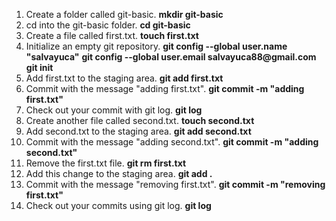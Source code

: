 1. Create a folder called git-basic. __mkdir git-basic__
2. cd into the git-basic folder. __cd git-basic__
3. Create a file called first.txt. __touch first.txt__
4. Initialize an empty git repository.
    __git config --global user.name "salvayuca"__
    __git config --global user.email salvayuca88@gmail.com__
    __git init__
5. Add first.txt to the staging area. __git add first.txt__
6. Commit with the message "adding first.txt". __git commit -m "adding first.txt"__
7. Check out your commit with git log. __git log__
8. Create another file called second.txt. __touch second.txt__
9. Add second.txt to the staging area. __git add second.txt__
10. Commit with the message "adding second.txt". __git commit -m "adding second.txt"__
11. Remove the first.txt file. __git rm first.txt__
12. Add this change to the staging area. __git add .__
13. Commit with the message "removing first.txt". __git commit -m "removing first.txt"__
14. Check out your commits using git log. __git log__
